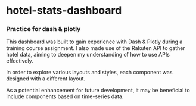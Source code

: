 # hotel-stats-dashboard
### Practice for dash & plotly
This dashboard was built to gain experience with Dash & Plotly during a training course assignment. I also made use of the Rakuten API to gather hotel data, aiming to deepen my understanding of how to use APIs effectively.

In order to explore various layouts and styles, each component was designed with a different layout.

As a potential enhancement for future development, it may be beneficial to include components based on time-series data.